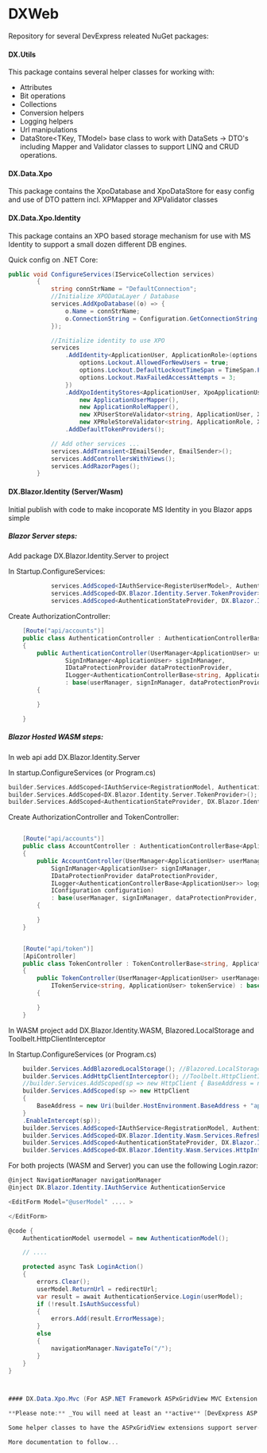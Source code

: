 # DXWeb
Repository for several DevExpress releated NuGet packages:

#### DX.Utils
This package contains several helper classes for working with:
* Attributes
* Bit operations
* Collections
* Conversion helpers
* Logging helpers
* Url manipulations
* DataStore<TKey, TModel> base class to work with DataSets ->
  DTO's  including Mapper and Validator classes to support LINQ and CRUD operations.

#### DX.Data.Xpo
This package contains the XpoDatabase and XpoDataStore for easy config and use of DTO pattern incl. XPMapper and XPValidator classes

#### DX.Data.Xpo.Identity
This package contains an XPO based storage mechanism for use with MS Identity to support a small dozen different DB engines.

Quick config on .NET Core:
```cs
public void ConfigureServices(IServiceCollection services)
        {
            string connStrName = "DefaultConnection";
            //Initialize XPODataLayer / Database	
            services.AddXpoDatabase((o) => {
                o.Name = connStrName;
                o.ConnectionString = Configuration.GetConnectionString(connStrName);
            });

            //Initialize identity to use XPO
            services
                .AddIdentity<ApplicationUser, ApplicationRole>(options => {
                    options.Lockout.AllowedForNewUsers = true;
                    options.Lockout.DefaultLockoutTimeSpan = TimeSpan.FromMinutes(5);
                    options.Lockout.MaxFailedAccessAttempts = 3;					
                })	
                .AddXpoIdentityStores<ApplicationUser, XpoApplicationUser, ApplicationRole, XpoApplicationRole>(connStrName,
					new ApplicationUserMapper(), 
					new ApplicationRoleMapper(),
					new XPUserStoreValidator<string, ApplicationUser, XpoApplicationUser>(),
					new XPRoleStoreValidator<string, ApplicationRole, XpoApplicationRole>())				
                .AddDefaultTokenProviders();

            // Add other services ...
            services.AddTransient<IEmailSender, EmailSender>();
            services.AddControllersWithViews();
            services.AddRazorPages();
        }

```

#### DX.Blazor.Identity (Server/Wasm)

Initial publish with code to make incoporate MS Identity in you Blazor apps simple

##### Blazor Server steps:
Add package DX.Blazor.Identity.Server to project

In Startup.ConfigureServices:
```cs			
			services.AddScoped<IAuthService<RegisterUserModel>, AuthenticationService<ApplicationUser, RegisterUserModel>>();
			services.AddScoped<DX.Blazor.Identity.Server.TokenProvider>();
			services.AddScoped<AuthenticationStateProvider, DX.Blazor.Identity.Server.AuthStateProvider<ApplicationUser>>();
```
Create AuthorizationController:

```cs
    [Route("api/accounts")]
    public class AuthenticationController : AuthenticationControllerBase<ApplicationUser>
    {
        public AuthenticationController(UserManager<ApplicationUser> userManager, 
                SignInManager<ApplicationUser> signInManager, 
                IDataProtectionProvider dataProtectionProvider, 
                ILogger<AuthenticationControllerBase<string, ApplicationUser, RegisterUserModel>> logger, IConfiguration configuration) 
                : base(userManager, signInManager, dataProtectionProvider, logger, configuration)
        {

        }

    }

```


##### Blazor Hosted WASM steps:
In web api add DX.Blazor.Identity.Server

In startup.ConfigureServices (or Program.cs)

```c
builder.Services.AddScoped<IAuthService<RegistrationModel, AuthenticationModel>, AuthenticationService<ApplicationUser, RegistrationModel>>();
builder.Services.AddScoped<DX.Blazor.Identity.Server.TokenProvider>();
builder.Services.AddScoped<AuthenticationStateProvider, DX.Blazor.Identity.Server.AuthStateProvider<ApplicationUser>>();
```

Create AuthorizationController and TokenController:

```cs

    [Route("api/accounts")]
    public class AccountController : AuthenticationControllerBase<ApplicationUser>
    {
        public AccountController(UserManager<ApplicationUser> userManager, 
            SignInManager<ApplicationUser> signInManager, 
            IDataProtectionProvider dataProtectionProvider, 
            ILogger<AuthenticationControllerBase<ApplicationUser>> logger, 
            IConfiguration configuration) 
            : base(userManager, signInManager, dataProtectionProvider, logger, configuration)
        {

        }
    }


    [Route("api/token")]
	[ApiController]
	public class TokenController : TokenControllerBase<string, ApplicationUser>
    {
        public TokenController(UserManager<ApplicationUser> userManager, 
			ITokenService<string, ApplicationUser> tokenService) : base(userManager, tokenService)
        {

        }
    }

```


In WASM project add DX.Blazor.Identity.WASM, Blazored.LocalStorage and Toolbelt.HttpClientInterceptor

In Startup.ConfigureServices (or Program.cs)

```cs
    builder.Services.AddBlazoredLocalStorage(); //Blazored.LocalStorage											
    builder.Services.AddHttpClientInterceptor(); //Toolbelt.HttpClientInterceptor
    //builder.Services.AddScoped(sp => new HttpClient { BaseAddress = new Uri(builder.HostEnvironment.BaseAddress) });
    builder.Services.AddScoped(sp => new HttpClient
    {        
        BaseAddress = new Uri(builder.HostEnvironment.BaseAddress + "api/")
    }
    .EnableIntercept(sp));
    builder.Services.AddScoped<IAuthService<RegistrationModel, AuthenticationModel>, DX.Blazor.Identity.Wasm.Services.AuthenticationService>();
    builder.Services.AddScoped<DX.Blazor.Identity.Wasm.Services.RefreshTokenService>();
    builder.Services.AddScoped<AuthenticationStateProvider, DX.Blazor.Identity.Wasm.AuthStateProvider>();
    builder.Services.AddScoped<DX.Blazor.Identity.Wasm.Services.HttpInterceptorService>();

```


For both projects (WASM and Server) you can use the following Login.razor:


```cs
@inject NavigationManager navigationManager
@inject DX.Blazor.Identity.IAuthService AuthenticationService 

<EditForm Model="@userModel" .... >

</EditForm>

@code {
    AuthenticationModel usermodel = new AuthenticationModel();

    // ....

    protected async Task LoginAction()
    {
        errors.Clear();
        userModel.ReturnUrl = redirectUrl;
        var result = await AuthenticationService.Login(userModel);
        if (!result.IsAuthSuccessful)
        {
            errors.Add(result.ErrorMessage);            
        }
        else
        {
            navigationManager.NavigateTo("/");
        }              
    }
}



#### DX.Data.Xpo.Mvc (For ASP.NET Framework ASPxGridView MVC Extension only)

**Please note:** _You will need at least an **active** [DevExpress ASP.NET **License**](https://www.devexpress.com/products/net/controls/asp/) for this package_

Some helper classes to have the ASPxGridView extensions support server-side filtering and sorting based on the XPDataStore implementation.

More documentation to follow...
